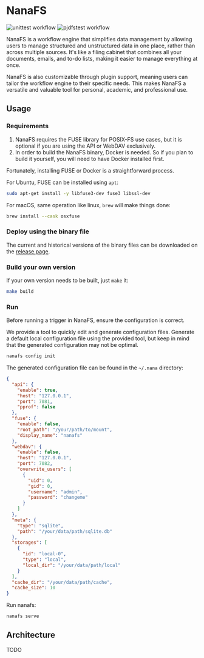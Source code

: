 # NanaFS

![unittest workflow](https://github.com/basenana/nanafs/actions/workflows/unittest.yml/badge.svg)
![pjdfstest workflow](https://github.com/basenana/nanafs/actions/workflows/pjdfstest.yml/badge.svg)

NanaFS is a workflow engine that simplifies data management
by allowing users to manage structured and unstructured data in one place,
rather than across multiple sources. It's like a filing cabinet
that combines all your documents, emails, and to-do lists,
making it easier to manage everything at once.

NanaFS is also customizable through plugin support,
meaning users can tailor the workflow engine to their specific needs.
This makes NanaFS a versatile and valuable tool for personal, academic, and professional use.

## Usage

### Requirements

1. NanaFS requires the FUSE library for POSIX-FS use cases, but it is optional if you are using the API or WebDAV
   exclusively.
2. In order to build the NanaFS binary, Docker is needed. So if you plan to build it yourself, you will need to have
   Docker installed first.

Fortunately, installing FUSE or Docker is a straightforward process.

For Ubuntu, FUSE can be installed using `apt`:

```bash
sudo apt-get install -y libfuse3-dev fuse3 libssl-dev
```

For macOS, same operation like linux, `brew` will make things done:

```bash
brew install --cask osxfuse
```

### Deploy using the binary file

The current and historical versions of the binary files can be downloaded on
the [release page](https://github.com/basenana/nanafs/releases).

### Build your own version

If your own version needs to be built, just `make` it:

```bash
make build
```

### Run

Before running a trigger in NanaFS, ensure the configuration is correct.

We provide a tool to quickly edit and generate configuration files.
Generate a default local configuration file using the provided tool,
but keep in mind that the generated configuration may not be optimal.

```bash
nanafs config init
```

The generated configuration file can be found in the `~/.nana` directory:

```json
{
  "api": {
    "enable": true,
    "host": "127.0.0.1",
    "port": 7081,
    "pprof": false
  },
  "fuse": {
    "enable": false,
    "root_path": "/your/path/to/mount",
    "display_name": "nanafs"
  },
  "webdav": {
    "enable": false,
    "host": "127.0.0.1",
    "port": 7082,
    "overwrite_users": [
      {
        "uid": 0,
        "gid": 0,
        "username": "admin",
        "password": "changeme"
      }
    ]
  },
  "meta": {
    "type": "sqlite",
    "path": "/your/data/path/sqlite.db"
  },
  "storages": [
    {
      "id": "local-0",
      "type": "local",
      "local_dir": "/your/data/path/local"
    }
  ],
  "cache_dir": "/your/data/path/cache",
  "cache_size": 10
}
```

Run nanafs:

```bash
nanafs serve
```

## Architecture

TODO
